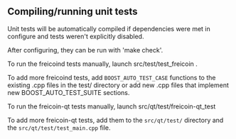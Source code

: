 Compiling/running unit tests
------------------------------------

Unit tests will be automatically compiled if dependencies were met in configure
and tests weren't explicitly disabled.

After configuring, they can be run with 'make check'.

To run the freicoind tests manually, launch src/test/test_freicoin .

To add more freicoind tests, add `BOOST_AUTO_TEST_CASE` functions to the existing
.cpp files in the test/ directory or add new .cpp files that
implement new BOOST_AUTO_TEST_SUITE sections.

To run the freicoin-qt tests manually, launch src/qt/test/freicoin-qt_test

To add more freicoin-qt tests, add them to the `src/qt/test/` directory and
the `src/qt/test/test_main.cpp` file.
